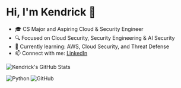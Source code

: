 # Hi, I'm Kendrick 👋
- 🎓 CS Major and Aspiring Cloud & Security Engineer
- 🔍 Focused on Cloud Security, Security Engineering & AI Security
- 🌱 Currently learning: AWS, Cloud Security, and Threat Defense
- 📫 Connect with me: [LinkedIn](https://www.linkedin.com/in/kendrick-e/)

![Kendrick's GitHub Stats](https://github-readme-stats.vercel.app/api?username=kejobyte&show_icons=true&theme=radical)

![Python](https://img.shields.io/badge/-Python-3776AB?style=flat-square&logo=python&logoColor=white)
![GitHub](https://img.shields.io/badge/-GitHub-181717?style=flat-square&logo=github)
